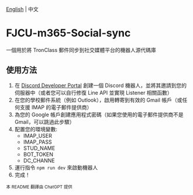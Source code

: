[English](https://github.com/WatchAndyTW/TronClass-Social-sync/blob/main/README.md) | 中文

# FJCU-m365-Social-sync
一個用於將 TronClass 郵件同步到社交媒體平台的機器人源代碼庫

## 使用方法
1. 在 [Discord Developer Portal](https://discord.dev) 創建一個 Discord 機器人，並將其邀請到您的伺服器中（或者您可以自行修復 Line API 並實現 Listener 相關函數）
2. 在您的學校郵件系統（例如 Outlook），啟用轉寄到有效的 Gmail 帳戶（或任何支援 IMAP 的電子郵件提供商）
3. 為您的 Google 帳戶創建應用程式密碼（如果您使用的電子郵件提供商不是 Gmail，可以跳過此步驟）
4. 配置您的環境變數:
   - IMAP_USER
   - IMAP_PASS
   - STUD_NAME
   - BOT_TOKEN
   - DC_CHANNE
5. 運行指令 `npm run dev` 來啟動機器人
6. 完成！

<small>本 README 翻譯由 ChatGPT 提供</small>